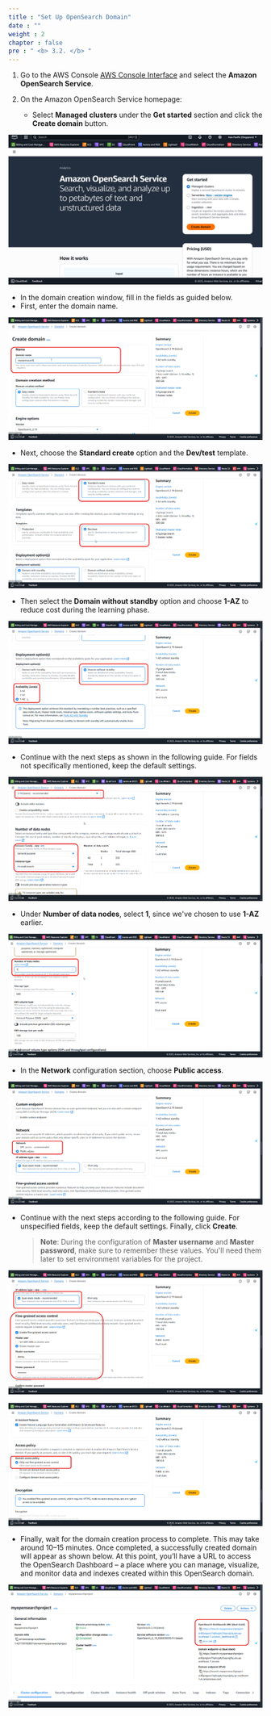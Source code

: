 ```yaml
---
title : "Set Up OpenSearch Domain"
date : "" 
weight : 2
chapter : false
pre : " <b> 3.2. </b> "
---
```


1. Go to the AWS Console [AWS Console Interface](https://ap-southeast-1.console.aws.amazon.com/console/home) and select the **Amazon OpenSearch Service**.

2. On the Amazon OpenSearch Service homepage:
   + Select **Managed clusters** under the **Get started** section and click the **Create domain** button.

![Connect](/images/3.connect/017-3.2-settingupops.png)

   + In the domain creation window, fill in the fields as guided below.
   + First, enter the domain name.

![Connect](/images/3.connect/001-3.2-settingupops.png)

   + Next, choose the **Standard create** option and the **Dev/test** template.

![Connect](/images/3.connect/002-3.2-settingupops.png)

   + Then select the **Domain without standby** option and choose **1-AZ** to reduce cost during the learning phase.

![Connect](/images/3.connect/003-3.2-settingupops.png)

   + Continue with the next steps as shown in the following guide. For fields not specifically mentioned, keep the default settings.

![Connect](/images/3.connect/004-3.2-settingupops.png)

   + Under **Number of data nodes**, select **1**, since we've chosen to use **1-AZ** earlier.

![Connect](/images/3.connect/005-3.2-settingupops.png)

   + In the **Network** configuration section, choose **Public access**.

![Connect](/images/3.connect/006-3.2-settingupops.png)

   + Continue with the next steps according to the following guide. For unspecified fields, keep the default settings. Finally, click **Create**.  
     > **Note**: During the configuration of **Master username** and **Master password**, make sure to remember these values. You'll need them later to set environment variables for the project.

![Connect](/images/3.connect/007-3.2-settingupops.png)

![Connect](/images/3.connect/008-3.2-settingupops.png)

   + Finally, wait for the domain creation process to complete. This may take around 10–15 minutes. Once completed, a successfully created domain will appear as shown below. At this point, you’ll have a URL to access the OpenSearch Dashboard – a place where you can manage, visualize, and monitor data and indexes created within this OpenSearch domain.

![Connect](/images/3.connect/009-3.2-settingupops.png)
